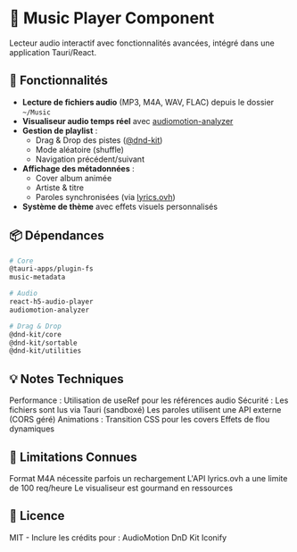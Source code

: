 # 🎵 Music Player Component

Lecteur audio interactif avec fonctionnalités avancées, intégré dans une application Tauri/React.

## 🎯 Fonctionnalités

- **Lecture de fichiers audio** (MP3, M4A, WAV, FLAC) depuis le dossier `~/Music`
- **Visualiseur audio temps réel** avec [audiomotion-analyzer](https://www.audiomotion.dev)
- **Gestion de playlist** :
  - Drag & Drop des pistes ([@dnd-kit](https://dndkit.com))
  - Mode aléatoire (shuffle)
  - Navigation précédent/suivant
- **Affichage des métadonnées** :
  - Cover album animée
  - Artiste & titre
  - Paroles synchronisées (via [lyrics.ovh](https://lyrics.ovh))
- **Système de thème** avec effets visuels personnalisés

## 📦 Dépendances

```bash
# Core
@tauri-apps/plugin-fs
music-metadata

# Audio
react-h5-audio-player
audiomotion-analyzer

# Drag & Drop
@dnd-kit/core
@dnd-kit/sortable
@dnd-kit/utilities
```

## 💡 Notes Techniques

Performance : Utilisation de useRef pour les références audio
Sécurité :
  Les fichiers sont lus via Tauri (sandboxé)
  Les paroles utilisent une API externe (CORS géré)
Animations :
  Transition CSS pour les covers
  Effets de flou dynamiques

## 🚨 Limitations Connues
  Format M4A nécessite parfois un rechargement
  L'API lyrics.ovh a une limite de 100 req/heure
  Le visualiseur est gourmand en ressources

## 📄 Licence

MIT - Inclure les crédits pour :
  AudioMotion
  DnD Kit
  Iconify

